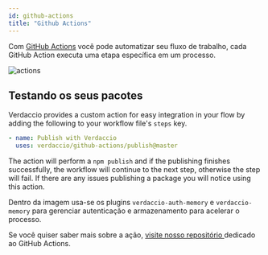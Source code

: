 ```yaml
---
id: github-actions
title: "Github Actions"
---
```


Com [GitHub Actions](https://github.com/features/actions) você pode automatizar seu fluxo de trabalho, cada GitHub Action executa uma etapa específica em um processo.

![actions](/img/github-actions.png)

## Testando os seus pacotes

Verdaccio provides a custom action for easy integration in your flow by adding the following to your workflow file's `steps` key.

```yaml
- name: Publish with Verdaccio
  uses: verdaccio/github-actions/publish@master
```

The action will perform a `npm publish` and if the publishing finishes successfully, the workflow will continue to the next step, otherwise the step will fail. If there are any issues publishing a package you will notice using this action.

Dentro da imagem usa-se os plugins `verdaccio-auth-memory` e `verdaccio-memory` para gerenciar autenticação e armazenamento para acelerar o processo.

Se você quiser saber mais sobre a ação, [visite nosso repositório ](https://github.com/verdaccio/github-actions) dedicado ao GitHub Actions.
